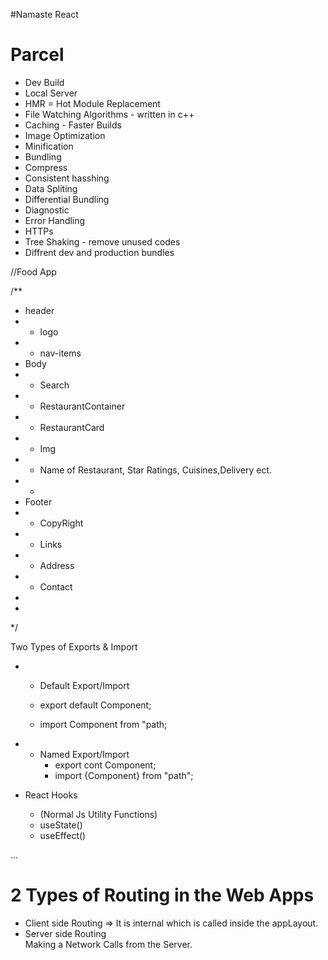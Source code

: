#Namaste React

# Parcel
- Dev Build
- Local Server
- HMR = Hot Module Replacement
- File Watching Algorithms - written in c++
- Caching - Faster Builds
- Image Optimization
- Minification
- Bundling
- Compress
- Consistent hasshing
- Data Spliting
- Differential Bundling
- Diagnostic
- Error Handling
- HTTPs
- Tree Shaking - remove unused codes
- Diffrent dev and production bundles

//Food App

/**
 * header
 * - logo
 * - nav-items
 * Body
 * - Search
 * - RestaurantContainer
 * - RestaurantCard
 *    - Img
 *    - Name of Restaurant, Star Ratings, Cuisines,Delivery ect.
 *    -
 * Footer
 * - CopyRight
 * - Links
 * - Address
 * - Contact
 *
 *
 */


Two Types of Exports & Import

* - Default Export/Import

   - export default Component;
   - import Component from "path;

* - Named Export/Import
    - export cont Component;
    - import {Component} from "path";

* React Hooks
   - (Normal Js Utility Functions)
   - useState()
   - useEffect()


...
# 2 Types of Routing in the Web Apps 
  - Client side Routing => It is internal which is called inside the appLayout.
  - Server side Routing  
  Making  a Network Calls from the Server.

